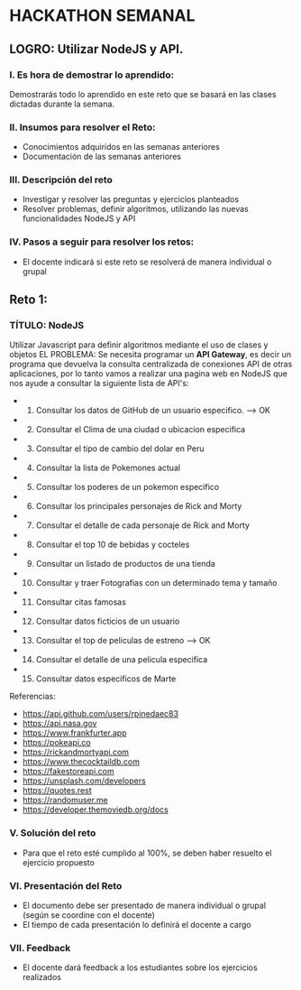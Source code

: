 # HACKATHON SEMANAL

## LOGRO: Utilizar NodeJS y API. 

### I.	Es hora de demostrar lo aprendido:
Demostrarás todo lo aprendido en este reto que se basará en las clases dictadas durante la semana.
### II.	Insumos para resolver el Reto:
- Conocimientos adquiridos en las semanas anteriores
- Documentación de las semanas anteriores

### III.	Descripción del reto
- Investigar y resolver las preguntas y ejercicios planteados
- Resolver problemas, definir algoritmos, utilizando las nuevas funcionalidades NodeJS y API

### IV.	Pasos a seguir para resolver los retos: 

- El docente indicará si este reto se resolverá de manera individual o grupal

## Reto 1:

### TÍTULO: NodeJS
Utilizar Javascript para definir algoritmos mediante el uso de clases y objetos
EL PROBLEMA: 
Se necesita programar un **API Gateway**, es decir un programa que devuelva la consulta
centralizada de conexiones API de otras aplicaciones, por lo tanto vamos a realizar una
pagina web en NodeJS que nos ayude a consultar la siguiente lista de API's:

- 1. Consultar los datos de GitHub de un usuario especifico.      --> OK
- 2. Consultar el Clima de una ciudad o ubicacion especifica    
- 3. Consultar el tipo de cambio del dolar en Peru              
- 4. Consultar la lista de Pokemones actual                     
- 5. Consultar los poderes de un pokemon especifico             
- 6. Consultar los principales personajes de Rick and Morty     
- 7. Consultar el detalle de cada personaje de Rick and Morty   
- 8. Consultar el top 10 de bebidas y cocteles                  
- 9. Consultar un listado de productos de una tienda            
- 10. Consultar y traer Fotografias con un determinado tema y tamaño  
- 11. Consultar citas famosas    
- 12. Consultar datos ficticios de un usuario  
- 13. Consultar el top de peliculas de estreno   --> OK
- 14. Consultar el detalle de una pelicula especifica
- 15. Consultar datos especificos de Marte


Referencias: 

- https://api.github.com/users/rpinedaec83
- https://api.nasa.gov
- https://www.frankfurter.app
- https://pokeapi.co
- https://rickandmortyapi.com
- https://www.thecocktaildb.com
- https://fakestoreapi.com
- https://unsplash.com/developers
- https://quotes.rest
- https://randomuser.me
- https://developer.themoviedb.org/docs


### V.	Solución del reto
- Para que el reto esté cumplido al 100%, se deben haber resuelto el ejercicio propuesto

### VI.	Presentación del Reto
- El documento debe ser presentado de manera individual o grupal (según se coordine con el docente)
- El tiempo de cada presentación lo definirá el docente a cargo

### VII.	Feedback
- El docente dará feedback a los estudiantes sobre los ejercicios realizados